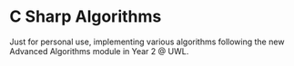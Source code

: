 # C Sharp Algorithms

Just for personal use, implementing various algorithms following the new Advanced Algorithms module in Year 2 @ UWL.
